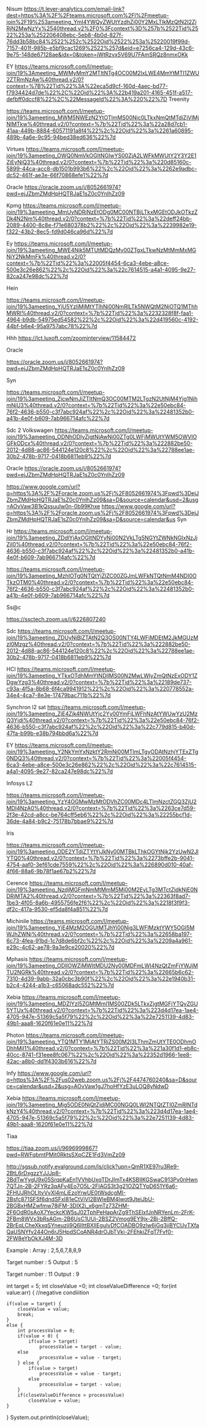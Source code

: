Nisum
https://t.lever-analytics.com/email-link?dest=https%3A%2F%2Fteams.microsoft.com%2Fl%2Fmeetup-join%2F19%253ameeting_YmI4YWQyZWUtYzdhZi00Y2MxLTlkMzQtN2I2ZjRjN2MwNzYx%2540thread.v2%2F0%3Fcontext%3D%257b%2522Tid%2522%253a%252206408ebc-5eb8-4b0d-827f-76dd3b58bc84%2522%252c%2522Oid%2522%253a%25220019f99d-7157-401f-985b-e5bf9cac1269%2522%257d&eid=e7256ca4-129d-43c6-9e75-148de67128ae&idx=0&token=iWtRzyx5V69U7FAmSRQz8nmxOKk

EY
https://teams.microsoft.com/l/meetup-join/19%3Ameeting_MWMyMmY2MTItNTg4OC00M2IxLWE4MmYtMTI1ZWU2ZTRmNzAw%40thread.v2/0?context=%7B%22Tid%22%3A%22eca5d9cf-160d-4aec-bd77-f7934424d7de%22%2C%22Oid%22%3A%22b419a201-4165-451f-a517-defbff0dccf8%22%2C%22MessageId%22%3A%220%22%7D
Treenity

https://teams.microsoft.com/l/meetup-join/19%3ameeting_MWM5NWEzN2YtOTlmMS00Njc0LTkxNmQtMTdiZjVlMjNlMTkw%40thread.v2/0?context=%7b%22Tid%22%3a%22a28d7cb1-41aa-449b-8884-60571191a8f4%22%2c%22Oid%22%3a%2261a60895-489b-4a6e-9c95-94bed38ed636%22%7d

Virtues
https://teams.microsoft.com/l/meetup-join/19%3ameeting_OWQ0NmVkOGItNGIwYS00ZjA2LWFkMWUtY2Y3Y2E1ZjEyNjQ3%40thread.v2/0?context=%7b%22Tid%22%3a%220d85160c-5899-44ca-acc8-db1501b993b6%22%2c%22Oid%22%3a%2262e9adbc-dc52-461f-ae3e-66f70868efe1%22%7d

Oracle
https://oracle.zoom.us/j/8052661974?pwd=ejJZbmZMdHpHQTRJaE1sZ0c0YnlhZz09



Kpmg
https://teams.microsoft.com/l/meetup-join/19%3ameeting_MmUyNDRiNzEtODg0MC00NTBjLTkxMGEtODJkOTkzZDk4N2Nm%40thread.v2/0?context=%7b%22Tid%22%3a%22deff24bb-2089-4400-8c8e-f71e680378b2%22%2c%22Oid%22%3a%2239982e19-f322-43b2-8ec5-fd9d046ca96d%22%7d

Ey
https://teams.microsoft.com/l/meetup-join/19%3ameeting_MWE4Njk5MTUtMDQzMy00ZTgxLTkwNzMtMmMxMGNjY2NkMmFk%40thread.v2/0?context=%7b%22Tid%22%3a%22005f4454-6ca3-4ebe-a8ce-500e3c26e862%22%2c%22Oid%22%3a%22c7614515-a4a1-4095-9e27-82ca247e98dc%22%7d

Hein

https://teams.microsoft.com/l/meetup-join/19%3ameeting_YjU5YzliMjMtYTlhNi00NmRlLTk5NWQtM2NjOTQ1MThhMWRl%40thread.v2/0?context=%7b%22Tid%22%3a%2232328f8f-faa1-4964-b9db-54975ed54582%22%2c%22Oid%22%3a%22d419560c-4192-44bf-b6e4-95a9757abc78%22%7d

Hhh
https://lct.luxoft.com/zoominterview/11584472

Oracle

https://oracle.zoom.us/j/8052661974?pwd=ejJZbmZMdHpHQTRJaE1sZ0c0YnlhZz09


Syn

https://teams.microsoft.com/l/meetup-join/19%3ameeting_ZjcwNmJiZTItNmQ3OC00MTM2LTgzN2UtNjM4Yjg1NjhmNjU3%40thread.v2/0?context=%7b%22Tid%22%3a%22e50ebc84-76f2-4636-b550-c3f7abc924af%22%2c%22Oid%22%3a%22481352b0-a41b-4e0f-b609-7ab966714afc%22%7d

Sdc 2 Volkswagen
https://teams.microsoft.com/l/meetup-join/19%3ameeting_ODNhODIyZjgtNjAwNi00ZTg0LWFjMWUtYWM5OWVlOGFkODcx%40thread.v2/0?context=%7b%22Tid%22%3a%222882be50-2012-4d88-ac86-544124e120c8%22%2c%22Oid%22%3a%22788ee1ae-30b2-478b-9717-0418b6811eb9%22%7d


Oracle
https://oracle.zoom.us/j/8052661974?pwd=ejJZbmZMdHpHQTRJaE1sZ0c0YnlhZz09

https://www.google.com/url?q=https%3A%2F%2Foracle.zoom.us%2Fj%2F8052661974%3Fpwd%3DejJZbmZMdHpHQTRJaE1sZ0c0YnlhZz09&sa=D&source=calendar&usd=2&usg=AOvVaw3B1kQssuuIw0n-0b99Khxe
https://www.google.com/url?q=https%3A%2F%2Foracle.zoom.us%2Fj%2F8052661974%3Fpwd%3DejJZbmZMdHpHQTRJaE1sZ0c0YnlhZz09&sa=D&source=calendar&us
Syn

Hr
https://teams.microsoft.com/l/meetup-join/19%3ameeting_ZDdlYjAxOGItNDYyNi00N2VkLTg5NGYtZWNkNGIxNzJjZjI0%40thread.v2/0?context=%7b%22Tid%22%3a%22e50ebc84-76f2-4636-b550-c3f7abc924af%22%2c%22Oid%22%3a%22481352b0-a41b-4e0f-b609-7ab966714afc%22%7d


https://teams.microsoft.com/l/meetup-join/19%3ameeting_MzhlOTg0NTQtYjZlZC00ZGJmLWFkNTQtNmM4NDI0OTkzOTM0%40thread.v2/0?context=%7b%22Tid%22%3a%22e50ebc84-76f2-4636-b550-c3f7abc924af%22%2c%22Oid%22%3a%22481352b0-a41b-4e0f-b609-7ab966714afc%22%7d

Ss@c

https://ssctech.zoom.us/j/6226807240


Sdc
https://teams.microsoft.com/l/meetup-join/19%3ameeting_ZDUyNjBlZTAtN2Q3OS00NTY4LWFiMDEtM2JkMGUzMzI0Mzgz%40thread.v2/0?context=%7b%22Tid%22%3a%222882be50-2012-4d88-ac86-544124e120c8%22%2c%22Oid%22%3a%22788ee1ae-30b2-478b-9717-0418b6811eb9%22%7d


HCl
https://teams.microsoft.com/l/meetup-join/19%3ameeting_YTkxOTdhMmYtNDllMS00N2MwLWIyZmQtNzExODY1ZDgwYzg3%40thread.v2/0?context=%7b%22Tid%22%3a%22189de737-c93a-4f5a-8b68-6f4ca9941912%22%2c%22Oid%22%3a%220778552a-34e4-4ca7-8e3e-17479bac711b%22%7d

Synchron l2 sat
https://teams.microsoft.com/l/meetup-join/19%3ameeting_ZjE4Zjk4NWUtYjc2Yy00YmFjLWFhNzAtYWUwYzU2MzQ3Yjdi%40thread.v2/0?context=%7b%22Tid%22%3a%22e50ebc84-76f2-4636-b550-c3f7abc924af%22%2c%22Oid%22%3a%22c779d815-b40d-47fa-b99b-e38b794bbd6a%22%7d


EY
https://teams.microsoft.com/l/meetup-join/19%3ameeting_Y2NkYmYxNzktY2RmNi00MTlmLTgyODAtNzhjYTExZTg0NDQ3%40thread.v2/0?context=%7b%22Tid%22%3a%22005f4454-6ca3-4ebe-a8ce-500e3c26e862%22%2c%22Oid%22%3a%22c7614515-a4a1-4095-9e27-82ca247e98dc%22%7d

Infosys L2

https://teams.microsoft.com/l/meetup-join/19%3ameeting_YzY4OGMwMzMtODVhZC00MDc4LTlmNzctZGQ3ZjU2MDI4NzA0%40thread.v2/0?context=%7b%22Tid%22%3a%2263ce7d59-2f3e-42cd-a8cc-be764cff5eb6%22%2c%22Oid%22%3a%22255bcf1d-36de-4a84-b9c2-75178b7bbae9%22%7d


Iris

https://teams.microsoft.com/l/meetup-join/19%3ameeting_ODE2YTdjZTYtYjJkNy00MTBkLThkOGYtNjk2YzUwN2JlYTQ0%40thread.v2/0?context=%7b%22Tid%22%3a%2273bffe2b-9041-4754-aaf0-3ef61cde7559%22%2c%22Oid%22%3a%226890d010-40af-4f66-88a6-9b78f1ae67b2%22%7d

Cerence
https://teams.microsoft.com/l/meetup-join/19%3ameeting_NzdjMGFmNmMtMmM5Mi00M2EyLTg3MTctZjdkNjE0NDRjMTA2%40thread.v2/0?context=%7b%22Tid%22%3a%22363f8ad7-1be3-4f05-8a6b-4955756fe2f6%22%2c%22Oid%22%3a%2218f3f9f3-df2c-417a-9530-ef5da8f4a851%22%7d



Michinile
https://teams.microsoft.com/l/meetup-join/19%3ameeting_YjE4MzM2OGUtMTJhYi00Njg3LWFlMzktYWY5OGI5MWJhZWNj%40thread.v2/0?context=%7b%22Tid%22%3a%22658ba197-6c73-4fea-91bd-1c7d8de6bf2c%22%2c%22Oid%22%3a%2209a4a961-e29c-4c62-ae78-9a3e9ce20020%22%7d


Mphasis
https://teams.microsoft.com/l/meetup-join/19%3ameeting_ODllOWZjMWItMDU2Ny00MDFmLWI4NzQtZmFjYWJjMTU2NGRk%40thread.v2/0?context=%7b%22Tid%22%3a%22665b6c62-7310-4d39-9abb-32a0cbc3b90f%22%2c%22Oid%22%3a%22e1940b31-b2c4-4244-a1b3-c65068adc552%22%7d


Xebia
https://teams.microsoft.com/l/meetup-join/19%3ameeting_MDZlYzI5ZGMtMmI1MS00ZDk5LTkxZjgtMGFjYTQyZGU5YTUx%40thread.v2/0?context=%7b%22Tid%22%3a%223d4d17ea-1ae4-4705-947e-51369c5a5f79%22%2c%22Oid%22%3a%22e7251139-4d83-49b1-aaa8-1620f61e0e11%22%7d


Photon
https://teams.microsoft.com/l/meetup-join/19%3ameeting_YTQ1MTY1MjAtYTRiZS00M2I3LThmZmUtYTE0ODhmODhhMjI1%40thread.v2/0?context=%7b%22Tid%22%3a%221a30f1d1-eb8c-40cc-8741-f31eee8fc067%22%2c%22Oid%22%3a%22352d1966-1ee8-42ac-a8b0-dd1f4303b616%22%7d


Infy
https://www.google.com/url?q=https%3A%2F%2Fus02web.zoom.us%2Fj%2F4474760240&sa=D&source=calendar&usd=2&usg=AOvVaw1gJ7hoHfYzE3uLOQ8yNdwD


Xebia
https://teams.microsoft.com/l/meetup-join/19%3ameeting_Mjg5ODE0NjQtZjdjMC00NGQ0LWI2NTQtZTI0ZmRlNTdkNzY4%40thread.v2/0?context=%7b%22Tid%22%3a%223d4d17ea-1ae4-4705-947e-51369c5a5f79%22%2c%22Oid%22%3a%22e7251139-4d83-49b1-aaa8-1620f61e0e11%22%7d


Tiaa

https://tiaa.zoom.us/j/9696999867?pwd=RWFqbmtPMit0RktsSXpCZE1Fd3VmZz09







http://sgsub.notify.evalground.com/ls/click?upn=QmR1XE97ru3Re9-2BtL6rDxgzzYJJJp8-2BdTwYygU9x05SrqpKaEn1VVhbUxqTDrJImTx4KSBIIKGSwaC913Pv0nHwn7QTJn-2B-2FYRz3qAFv4Eo7O5L-2FIAGS3t3g21OZQTYpD651Y6a6-2FHUJRhOLItvVvXl4mLiEzoYrwUE0tWsdcgMI-2Bsfc871SFSf6dndSFxI81eCtViVI2BWIeBM4Iwot9JteiJbU-2BGBxHMZwfmw78jFM-3DlX2j_x6gmTz73ZHM-2F6OdR0sAoX7YeckcKW5sJ02TphPeHapArZg9ThSElxfJnNRYenLm-2FrK-2FBm8WVx3bRsAGm-2B6UsC1UUi-2BSZ2Vmog9EY9jx-2Bj-2BffQ-2BrEqLCheXkxqSYneuzji9Q6IIttBXllEguIvDfCOADBO9zlw6iGq3jiBYCUvTXfaQaUSNYfv244On6rJ5HpdSCoANR4drOJbTVki-2FEhkiZFqT7Fvf0-2FW8eYbOkXJ4M-3D

Example : Array : 2,5,6,7,8,8,9 

Target number : 5 Output : 5

Target number : 11 Output : 9

int target = 5;
int closeValue =0;
int closeValueDifference =0;
for(int value:arr) {
	//negative condiiition
	
	if(value = target) {
		closeValue = value;
		break;
	}
	else {
		int processValue = 0;
		if(value < 0) {
			if(value > target)
		  		processValue = target - value;
		else
				processValue = value - target;
		} else {
			if(value > target)
		  		processValue = value - target;
			else
				processValue = target - value;
		}
		if(closeValueDifference > processValue)
			closeValue = value;
	}
}
System.out.println(closeValue);

	
	
